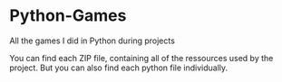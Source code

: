 # Python-Games
All the games I did in Python during projects

You can find each ZIP file, containing all of the ressources used by the project. But you can also find each python file individually.
